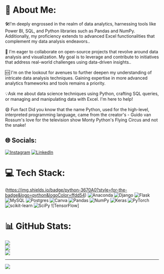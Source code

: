 # 💫 About Me:
🛠️I'm deeply engrossed in the realm of data analytics, harnessing tools like Power BI, SQL, and Python libraries such as Pandas and NumPy. Additionally, my proficiency extends to advanced Excel functionalities that complement my data analysis endeavors..<br><br>🤝 I'm eager to collaborate on open-source projects that revolve around data analysis and visualization. My goal is to leverage and contribute to initiatives that address real-world challenges using data-driven insights..<br><br>🆘  I'm on the lookout for avenues to further deepen my understanding of intricate data analysis techniques. Gaining expertise in more advanced analytics frameworks and tools remains a priority.<br><br>💡Ask me about data science techniques using Python, crafting SQL queries, or managing and manipulating data with Excel. I'm here to help!<br><br>😄 Fun fact  Did you know that the name Python, used for the high-level, interpreted programming language, came from the creator's - Guido van Rossum's love for the television show Monty Python's Flying Circus and not the snake!


## 🌐 Socials:
[![Instagram](https://img.shields.io/badge/Instagram-%23E4405F.svg?logo=Instagram&logoColor=white)](https://instagram.com/__l_u_c_c_a_) [![LinkedIn](https://img.shields.io/badge/LinkedIn-%230077B5.svg?logo=linkedin&logoColor=white)](https://linkedin.com/in/https://www.linkedin.com/in/vishnu-dev-p-798509287/) 

# 💻 Tech Stack:
(https://img.shields.io/badge/python-3670A0?style=for-the-badge&logo=python&logoColor=ffdd54) ![Anaconda](https://img.shields.io/badge/Anaconda-%2344A833.svg?style=for-the-badge&logo=anaconda&logoColor=white) ![Django](https://img.shields.io/badge/django-%23092E20.svg?style=for-the-badge&logo=django&logoColor=white) ![Flask](https://img.shields.io/badge/flask-%23000.svg?style=for-the-badge&logo=flask&logoColor=white) ![MySQL](https://img.shields.io/badge/mysql-%2300f.svg?style=for-the-badge&logo=mysql&logoColor=white) ![Postgres](https://img.shields.io/badge/postgres-%23316192.svg?style=for-the-badge&logo=postgresql&logoColor=white) ![Canva](https://img.shields.io/badge/Canva-%2300C4CC.svg?style=for-the-badge&logo=Canva&logoColor=white) ![Pandas](https://img.shields.io/badge/pandas-%23150458.svg?style=for-the-badge&logo=pandas&logoColor=white) ![NumPy](https://img.shields.io/badge/numpy-%23013243.svg?style=for-the-badge&logo=numpy&logoColor=white) ![Keras](https://img.shields.io/badge/Keras-%23D00000.svg?style=for-the-badge&logo=Keras&logoColor=white) ![PyTorch](https://img.shields.io/badge/PyTorch-%23EE4C2C.svg?style=for-the-badge&logo=PyTorch&logoColor=white) ![scikit-learn](https://img.shields.io/badge/scikit--learn-%23F7931E.svg?style=for-the-badge&logo=scikit-learn&logoColor=white) ![SciPy](https://img.shields.io/badge/SciPy-%230C55A5.svg?style=for-the-badge&logo=scipy&logoColor=%white) ![TensorFlow]
# 📊 GitHub Stats:
![](https://github-readme-stats.vercel.app/api?username=vishnudevp304&theme=dark&hide_border=false&include_all_commits=false&count_private=false)<br/>
![](https://github-readme-streak-stats.herokuapp.com/?user=vishnudevp304&theme=dark&hide_border=false)<br/>
![](https://github-readme-stats.vercel.app/api/top-langs/?username=vishnudevp304&theme=dark&hide_border=false&include_all_commits=false&count_private=false&layout=compact)

---
[![](https://visitcount.itsvg.in/api?id=vishnudevp304&icon=0&color=0)](https://visitcount.itsvg.in)

<!-- Proudly created with GPRM ( https://gprm.itsvg.in ) -->
